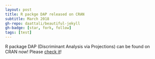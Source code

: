 ```yaml
---
layout: post
title: R packge DAP released on CRAN
subtitle: March 2018
gh-repo: daattali/beautiful-jekyll
gh-badge: [star, fork, follow]
tags: [test]
---
```


R package DAP (Discriminant Analysis via Projections) can be found on CRAN now! Please [check it](https://cran.r-project.org/web/packages/DAP/index.html)!

